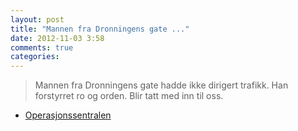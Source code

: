 ```yaml
---
layout: post
title: "Mannen fra Dronningens gate ..."
date: 2012-11-03 3:58
comments: true
categories: 
---
```

> Mannen fra Dronningens gate hadde ikke dirigert trafikk. Han forstyrret ro og orden. Blir tatt med inn til oss. 
- [Operasjonssentralen](http://twitter.com/oslopolitiops/statuses/264682985775849475)
